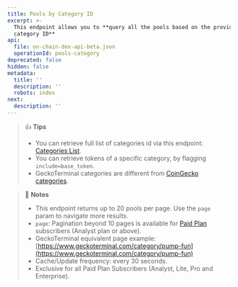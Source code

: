 ```yaml
---
title: Pools by Category ID
excerpt: >-
  This endpoint allows you to **query all the pools based on the provided
  category ID**
api:
  file: on-chain-dex-api-beta.json
  operationId: pools-category
deprecated: false
hidden: false
metadata:
  title: ''
  description: ''
  robots: index
next:
  description: ''
---
```

> 👍 **Tips**
>
> * You can retrieve full list of categories id via this endpoint: [Categories List](https://docs.coingecko.com/reference/categories-list).
> * You can retrieve tokens of a specific category, by flagging `include=base_token`.
> * GeckoTerminal categories are different from [CoinGecko categories](https://docs.coingecko.com/reference/coins-categories-list).

> 📘 **Notes**
>
> * This endpoint returns up to 20 pools per page. Use the `page` param to navigate more results.
> * `page`: Pagination beyond 10 pages is available for [Paid Plan](https://www.coingecko.com/en/api/pricing) subscribers (Analyst plan or above).
> * GeckoTerminal equivalent page example: [https://www.geckoterminal.com/category/pump-fun](https://www.geckoterminal.com/category/pump-fun)
> * Cache/Update frequency: every 30 seconds.
> * Exclusive for all Paid Plan Subscribers (Analyst, Lite, Pro and Enterprise).